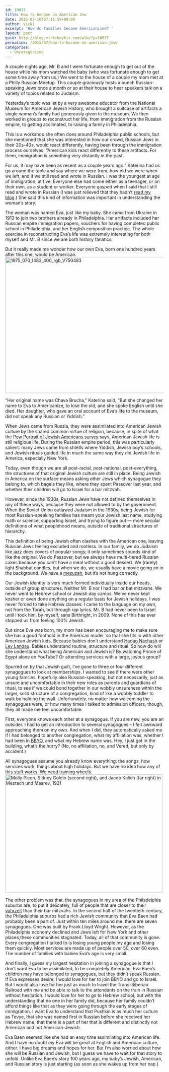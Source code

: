 ```yaml
---
id: 10037
title: How to become an American Jew
date: 2015-07-16T07:11:55+00:00
author: Vicki
excerpt: 'How do families become Americanized? '
layout: post
guid: http://blog.vickiboykis.com/wlb/?p=10037
permalink: /2015/07/how-to-become-an-american-jew/
categories:
  - Uncategorized
---
```

A couple nights ago, Mr. B and I were fortunate enough to get out of the house while his mom watched the baby (who was fortunate enough to get some time away from us.) We went to the house of a couple my mom met at a Philly Russian Meetup. This couple graciously hosts a bunch Russian-speaking Jews once a month or so at their house to hear speakers talk on a variety of topics related to Judaism.

Yesterday&#8217;s topic was let by a very awesome educator from the National Museum for American Jewish History, who brought a suitcase of artifacts a single woman&#8217;s family had generously given to the museum. We then worked in groups to reconstruct her life, from immigration from the Russian empire, to getting acclimated, to raising a family in Philadelphia.

This is a workshop she often does around Philadelphia public schools, but she mentioned that she was interested in how our crowd, Russian Jews in their 20s-40s, would react differently, having been through the immigration process ourselves. &#8220;American kids react differently to these artifacts. For them, immigration is something very distantly in the past.

For us, it may have been as recent as a couple years ago.&#8221; Katerina had us go around the table and say where we were from, how old we were when we left, and if we still read and wrote in Russian. I was the youngest at age of immigration, at five. Everyone else had come either as a teenager, or on their own, as a student or worker. Everyone gasped when I said that I still read and wrote in Russian (I was just relieved that they hadn&#8217;t <a href="http://blog.vickiboykis.com/wlb/2015/05/it-is-hard-to-talk-to-my-baby-in-russian/" target="_blank">read my blog</a>.) She said this kind of information was important in understanding the woman&#8217;s story.

The woman was named Eva, just like my baby. She came from Ukraine in 1913 to join two brothers already in Philadelphia. Her artifacts included her Russian empire immigration papers, vouchers for having completed public school in Philadelphia, and her English composition practice. The whole exercise in reconstructing Eva&#8217;s life was extremely interesting for both myself and Mr. B since we are both history fanatics.

But it really made me wonder how our own Eva, born one hundred years after this one, would be American. <a title="1975_070_1483_400_rgb_V750483" href="https://www.flickr.com/photos/texasstatearchives/18397150405/in/photolist-u2GcSn-niF6Si-niG2yg-niFuyv-nksbTx-niJ3vw-nipbXM-niHSMd-nks4Pn-niFTLc-niHqrY-nipaEr-niFQWV-nioXN1-nkrpWt-nioRQP-niHZW3-niHBuQ-nioTrW-niHhFC-nkrsPn-nipveM-ngCM3S-niFWxe-ngD8MC-niFjbr-nioXar-nioCaJ-nipwBC-niHp6b-nipAyA-niFPGv-nkskP8-nkrfwg-oxwQCx-niF36R-ngDfW7-nkrJuF-niFvGx-niFknV-niFpda-nipokg-niHmtC-nipBVd-ngCnaG-niHE1m-nksdbT-nks22P-nipdDy-niHiWo" data-flickr-embed="true"><img class=" aligncenter" src="https://farm8.staticflickr.com/7753/18397150405_f95e536be4_z.jpg" alt="1975_070_1483_400_rgb_V750483" width="640" height="432" /></a>

&#8220;Her original name was Chava Brucha,&#8221; Katerina said, &#8220;But she changed her name to Eva to Americanize, to lose the old, and she spoke English until she died. Her daughter, who gave an oral account of Eva&#8217;s life to the museum, did not speak any Russian or Yiddish.&#8221;

When Jews came from Russia, they were assimilated into American Jewish culture by the shared common virtue of religion, because, in spite of what the <a href="http://www.pewforum.org/2013/10/01/jewish-american-beliefs-attitudes-culture-survey/" target="_blank">Pew Portrait of Jewish Americans survey</a> says, American Jewish life is still religious life. During the Russian empire period, this was particularly salient: many Jews came from shtetls where Yiddish, Jewish boy&#8217;s schools, and Jewish rituals guided life in much the same way they did Jewish life in America, especially New York.

Today, even though we are all post-racial, post-national, post-everything, the structures of that original Jewish culture are still in place. Being Jewish in America on the surface means asking other Jews which synagogue they belong to, which bagels they like, where they spent Passover last year, and whether their children will go to Israel for a bar mitzvah.

However, since the 1930s, Russian Jews have not defined themselves in any of these ways, because they were not allowed to by the government. When the Soviet Union outlawed Judaism in the 1930s, being Jewish for most Russian-speaking families has meant your Jewish last name, studying math or science, supporting Israel, and trying to figure out &#8212; more secular definitions of what peoplehood means, outside of traditional structures of hierarchy.

This definition of being Jewish often clashes with the American one, leaving Russian Jews feeling excluded and rootless. In our family, we do Judaism like jazz does covers of popular songs; it only sometimes sounds kind of like the original. We do Passover, but we always have multi-tiered Russian cakes because you can’t have a meal without a good dessert. We (rarely) light Shabbat candles, but when we do, we usually have a movie going on in the background. We have a <a href="http://blog.vickiboykis.com/wlb/2011/05/mezuzah-snafus/" target="_blank">mezuzah</a>, but it’s not hung correctly.

Our Jewish identity is very much formed individually inside our heads, outside of group structures. Neither Mr. B nor I had bar or bat mitzvahs. We never went to Hebrew school or Jewish day camps. We&#8217;ve never kept kosher or even done anything on a regular basis for Jewish holidays. I was never forced to take Hebrew classes: I came to the language on my own, not from the Torah, but through rap lyrics. Mr. B had never been to Israel until I took him, by myself, sans Birthright, in 2009. None of this has ever stopped us from feeling 100% Jewish.

But since Eva was born, my mom has been encouraging me to make sure she has a good foothold in the American model, so that she fits in with other American Jewish kids. Because babies don&#8217;t understand <a href="https://www.youtube.com/watch?v=GIbjpev6U5s" target="_blank">Hadag Nachash</a> or <a href="http://blog.vickiboykis.com/wlb/2009/06/life-with-landau-hint-lots-of-extramarital-sex/" target="_blank">Lev Landau</a>. Babies understand routine, structure and ritual. So how do will she understand what being American and Jewish is? By watching Prince of Egypt alone on YouTube? Or attending services with a large, joyous group?

Spurred on by that Jewish guilt, I&#8217;ve gone to three or four different synagogues to look at memberships. I wanted to see if there were other young families, hopefully also Russian-speaking, but not necessarily, just as unsure and uncomfortable in their new roles as parents and guardians of ritual, to see if we could bond together in our wobbly unsureness within the larger, solid structure of a congregation, kind of like a wobbly toddler to walk by holding the wall. Unfortunately, no matter how welcoming the synagogues were, or how many times I talked to admission officers, though, they all made me feel uncomfortable.

First, everyone knows each other at a synagogue. If you are new, you are an outsider. I had to get an introduction to several synagogues &#8211; I felt awkward approaching them on my own. And when I did, they automatically asked me if I had belonged to another congregation, what my affiliation was, whether I had been in <a href="http://bbyo.org/" target="_blank">BBYO</a>, and what my Hebrew name was. Hey, I just got in the building, what&#8217;s the hurry? (No, no affiliation, no, and Vered, but only by accident.)

All synagogues assume you already know everything: the songs, how services work, things about high holidays. But we have no idea how any of this stuff works. We need training wheels. <a title="Molly Picon, Sidney Goldin (second right), and Jacob Kalich (far right) in Mezrach und Maarev, 1921" href="https://www.flickr.com/photos/center_for_jewish_history/4120550114/in/photolist-7h7TZu-7h7XxG-7gbAbu-7YnXgA-dGV6DF-6dwb7B-7nAga9-buYYGR-7CzVn7-6rhwsw-7eZJss-6ZfQxd-7eVEP4-7YjHbk-7g7HfD-7h7Z8m-8bddZp-6dihhT-7TuzSe-7RVEP5-7g7QpH-7g7NAX-7eZAYw-7TuzSk-cMDgss-oeKoZe-7h817u-7RSqrB-ou4Xqw-oeUK1m-7RSqoV-7eZqww-6dAjph-ovUtd8-6ZfM8G-ovGnTd-8bcKtV-ouLEbQ-6pBZDr-7RVERJ-7RSqov-6pBZAp-8z5Txo-8vSRF9-owr3iM-oeX2hx-7Agrgq-owdd4w-8pKYB6-8bde28" data-flickr-embed="true"><img class=" aligncenter" src="https://farm3.staticflickr.com/2551/4120550114_5ea4a92dc7.jpg" alt="Molly Picon, Sidney Goldin (second right), and Jacob Kalich (far right) in Mezrach und Maarev, 1921" width="500" height="376" /></a>

The other problem was that, the synagogues in my area of the Philadelphia suburbs are, to put it delicately, full of people that are closer to their <a href="http://www.myjewishlearning.com/article/yahrzeit-remembering-on-the-anniversary-of-a-death/" target="_blank">yahrzeit</a> than their bar mitzvahs. In the second half of the twentieth century, the Philadelphia suburbs had a rich Jewish community that Eva Baen had probably been a part of. Just within ten miles around me, there are seven synagogues. One was built by Frank Lloyd Wright. However, as the Philadelphia economy declined and Jews left for New York and other places,these communities stagnated. Today, all of that community is gone. Every congregation I talked to is losing young people my age and losing them quickly. Most services are made up of people over 50, over 60 even. The number of families with babies Eva&#8217;s age is very small.

And finally, I guess my largest hesitation in joining a synagogue is that I don&#8217;t want Eva to be assimilated, to be completely American. Eva Baen&#8217;s children may have belonged to synagogues, but they didn&#8217;t speak Russian. If Eva expresses desire, I would love for her to join BBYO and go to Israel. But I would also love for her just as much to travel the Trans-Siberian Railroad with me and be able to talk to the attendants on the train in Russian without hesitation. I would love for her to go to Hebrew school, but with the understanding that no one in her family did, because her family couldn&#8217;t afford things like that as they were going through the early stages of immigration. I want Eva to understand that Pushkin is as much her culture as Tevye, that she was named first in Russian before she received her Hebrew name, that there is a part of her that is different and distinctly not American and not American-Jewish.

Eva Baen seemed like she had an easy time assimilating into American life. And I have no doubt my Eva will be great at English and American culture, either. I have big dreams and hopes for her. But I&#8217;m also worried about how she will be Russian and Jewish, but I guess we have to wait for that story to unfold. Unlike Eva Baen&#8217;s story 100 years ago, my baby&#8217;s Jewish, American, and Russian story is just starting (as soon as she wakes up from her nap.)